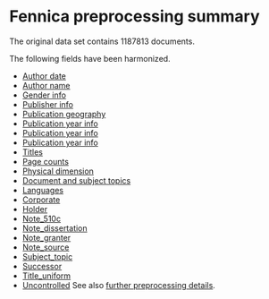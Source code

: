 # Fennica preprocessing summary

The original data set contains 1187813 documents.

The following fields have been harmonized.

  * [Author date](author_date.html)
  * [Author name](author_name.html)
  * [Gender info](gender.html)
  * [Publisher info](publisher.html)
  * [Publication geography](publication_place.html)
  * [Publication year info](publication_time.html)
  * [Publication year info](publication_frequency.html)
  * [Publication year info](publication_interval.html)
  * [Titles](title.html)  
  * [Page counts](pagecount.html)
  * [Physical dimension](dimension.html)    
  * [Document and subject topics](topic.html)
  * [Languages](language.html)
  * [Corporate](corporate.html)
  * [Holder](holder.html)
  * [Note_510c](note_510c.html)
  * [Note_dissertation](note_dissertation.html)
  * [Note_granter](note_granter.html)
  * [Note_source](note_source.html)
  * [Subject_topic](subject_topic.html)
  * [Successor](successor.html)
  * [Title_uniform](title_uniform.html)
  * [Uncontrolled](uncontrolled.html)
See also [further preprocessing details](details.Rhtml).

